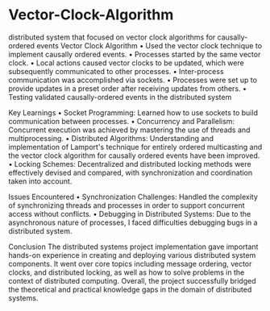 # Vector-Clock-Algorithm
distributed system that focused on  vector clock algorithms for causally-ordered events
Vector Clock Algorithm
• Used the vector clock technique to implement causally ordered events.
• Processes started by the same vector clock.
• Local actions caused vector clocks to be updated, which were subsequently communicated to other processes.
• Inter-process communication was accomplished via sockets.
• Processes were set up to provide updates in a preset order after receiving updates from others.
• Testing validated causally-ordered events in the distributed system

Key Learnings
• Socket Programming: Learned how to use sockets to build communication between processes.
• Concurrency and Parallelism: Concurrent execution was achieved by mastering the use of threads and multiprocessing.
• Distributed Algorithms: Understanding and implementation of Lamport's technique for entirely ordered multicasting and the vector clock algorithm for causally ordered events have been improved.
• Locking Schemes: Decentralized and distributed locking methods were effectively devised and compared, with synchronization and coordination taken into account. 

Issues Encountered
• Synchronization Challenges: Handled the complexity of synchronizing threads and processes in order to support concurrent access without conflicts.
• Debugging in Distributed Systems: Due to the asynchronous nature of processes, I faced difficulties debugging bugs in a distributed system.

Conclusion
The distributed systems project implementation gave important hands-on experience in creating and deploying various distributed system components. It went over core topics including message ordering, vector clocks, and distributed locking, as well as how to solve problems in the context of distributed computing. Overall, the project successfully bridged the theoretical and practical knowledge gaps in the domain of distributed systems.
